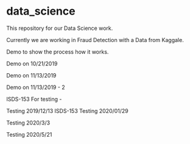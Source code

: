 # data_science

This repository for our Data Science work. 

Currently we are working in Fraud Detection with a Data from Kaggale. 

Demo to show the process how it works.

Demo on 10/21/2019

Demo on 11/13/2019

Demo on 11/13/2019 - 2

ISDS-153 For testing -

Testing 2019/12/13
ISDS-153 Testing 2020/01/29

Testing 2020/3/3

Testing 2020/5/21

